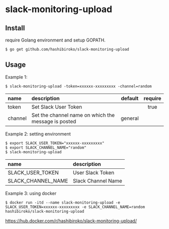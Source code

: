 # slack-monitoring-upload

## Install

require Golang environment and setup GOPATH.

```
$ go get github.com/hashibiroko/slack-monitoring-upload
```

## Usage

Example 1:

```
$ slack-monitoring-upload -token=xxxxxx-xxxxxxxxx -channel=random
```

| name | description | default | require |
| :--- | :---------- | :-----: | :-----: |
| token | Set Slack User Token |  | true |
| channel | Set the channel name on which the message is posted | general |  |

Example 2: setting environment

```
$ export SLACK_USER_TOKEN="xxxxxx-xxxxxxxxx"
$ export SLACK_CHANNEL_NAME="random"
$ slack-monitoring-upload
```

| name | description |
| :--- | :---------- |
| SLACK_USER_TOKEN | User Slack Token |
| SLACK_CHANNEL_NAME | Slack Channel Name |

Example 3: using docker

```
$ docker run -itd --name slack-monitoring-upload -e SLACK_USER_TOKEN=xxxxxx-xxxxxxxxx -e SLACK_CHANNEL_NAME=random hashibiroko/slack-monitoring-upload
```

https://hub.docker.com/r/hashibiroko/slack-monitoring-upload/

